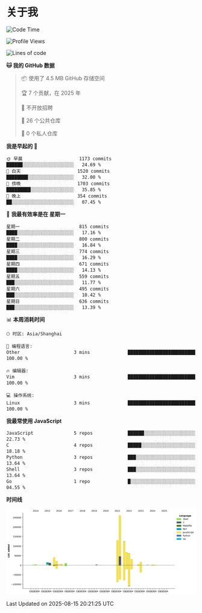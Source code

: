 # 关于我

<!--START_SECTION:waka-->
![Code Time](http://img.shields.io/badge/Code%20Time-934%20hrs%204%20mins-blue)

![Profile Views](http://img.shields.io/badge/%E4%B8%AA%E4%BA%BA%E8%B5%84%E6%96%99%E8%A7%82%E7%9C%8B%E6%AC%A1%E6%95%B0-0-blue)

![Lines of code](https://img.shields.io/badge/%E4%BB%8E%E3%80%8CHello%20World%E3%80%8D%E8%B5%B7%E6%88%91%E5%B7%B2%E7%BB%8F%E5%86%99%E4%BA%86-832.1%20thousand%20%E8%A1%8C%E4%BB%A3%E7%A0%81-blue)

**🐱 我的 GitHub 数据** 

> 📦  使用了 4.5 MB GitHub 存储空间 
 > 
> 🏆 7 个贡献，在 2025 年
 > 
> 🚫 不开放招聘
 > 
> 📜 26 个公共仓库 
 > 
> 🔑 0 个私人仓库 
 > 
**我是早起的 🐤** 

```text
🌞 早晨                     1173 commits        ██████░░░░░░░░░░░░░░░░░░░   24.69 % 
🌆 白天                     1520 commits        ████████░░░░░░░░░░░░░░░░░   32.00 % 
🌃 傍晚                     1703 commits        █████████░░░░░░░░░░░░░░░░   35.85 % 
🌙 晚上                     354 commits         ██░░░░░░░░░░░░░░░░░░░░░░░   07.45 % 
```
📅 **我最有效率是在 星期一** 

```text
星期一                      815 commits         ████░░░░░░░░░░░░░░░░░░░░░   17.16 % 
星期二                      800 commits         ████░░░░░░░░░░░░░░░░░░░░░   16.84 % 
星期三                      774 commits         ████░░░░░░░░░░░░░░░░░░░░░   16.29 % 
星期四                      671 commits         ████░░░░░░░░░░░░░░░░░░░░░   14.13 % 
星期五                      559 commits         ███░░░░░░░░░░░░░░░░░░░░░░   11.77 % 
星期六                      495 commits         ███░░░░░░░░░░░░░░░░░░░░░░   10.42 % 
星期日                      636 commits         ███░░░░░░░░░░░░░░░░░░░░░░   13.39 % 
```


📊 **本周消耗时间** 

```text
🕑︎ 时区: Asia/Shanghai

💬 编程语言: 
Other                    3 mins              █████████████████████████   100.00 % 

🔥 编辑器: 
Vim                      3 mins              █████████████████████████   100.00 % 

💻 操作系统: 
Linux                    3 mins              █████████████████████████   100.00 % 
```

**我最常使用 JavaScript** 

```text
JavaScript               5 repos             ██████░░░░░░░░░░░░░░░░░░░   22.73 % 
C                        4 repos             █████░░░░░░░░░░░░░░░░░░░░   18.18 % 
Python                   3 repos             ███░░░░░░░░░░░░░░░░░░░░░░   13.64 % 
Shell                    3 repos             ███░░░░░░░░░░░░░░░░░░░░░░   13.64 % 
Go                       1 repo              █░░░░░░░░░░░░░░░░░░░░░░░░   04.55 % 
```



**时间线**

![Lines of Code chart](https://raw.githubusercontent.com/Arondight/Arondight/master/assets/bar_graph.png)


 Last Updated on 2025-08-15 20:21:25 UTC
<!--END_SECTION:waka-->
